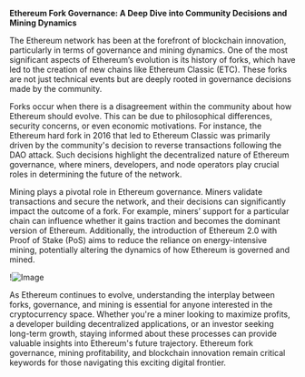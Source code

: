 **Ethereum Fork Governance: A Deep Dive into Community Decisions and Mining Dynamics**

The Ethereum network has been at the forefront of blockchain innovation, particularly in terms of governance and mining dynamics. One of the most significant aspects of Ethereum’s evolution is its history of forks, which have led to the creation of new chains like Ethereum Classic (ETC). These forks are not just technical events but are deeply rooted in governance decisions made by the community.

Forks occur when there is a disagreement within the community about how Ethereum should evolve. This can be due to philosophical differences, security concerns, or even economic motivations. For instance, the Ethereum hard fork in 2016 that led to Ethereum Classic was primarily driven by the community's decision to reverse transactions following the DAO attack. Such decisions highlight the decentralized nature of Ethereum governance, where miners, developers, and node operators play crucial roles in determining the future of the network.

Mining plays a pivotal role in Ethereum governance. Miners validate transactions and secure the network, and their decisions can significantly impact the outcome of a fork. For example, miners’ support for a particular chain can influence whether it gains traction and becomes the dominant version of Ethereum. Additionally, the introduction of Ethereum 2.0 with Proof of Stake (PoS) aims to reduce the reliance on energy-intensive mining, potentially altering the dynamics of how Ethereum is governed and mined.

!![Image](https://github.com/user-attachments/assets/590b50a7-4459-4e76-8a31-559aed223621)

As Ethereum continues to evolve, understanding the interplay between forks, governance, and mining is essential for anyone interested in the cryptocurrency space. Whether you're a miner looking to maximize profits, a developer building decentralized applications, or an investor seeking long-term growth, staying informed about these processes can provide valuable insights into Ethereum's future trajectory. Ethereum fork governance, mining profitability, and blockchain innovation remain critical keywords for those navigating this exciting digital frontier.